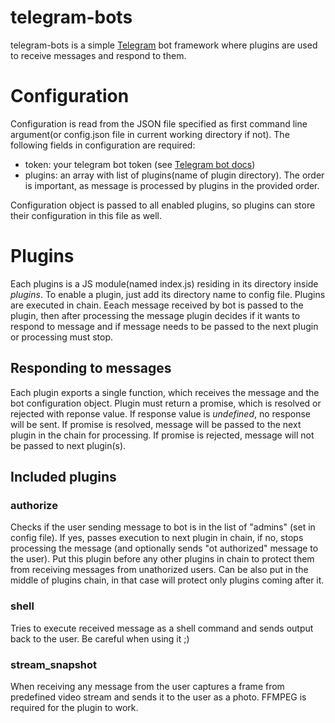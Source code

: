 
# telegram-bots

telegram-bots is a simple [Telegram](https://telegram.org/) bot framework where plugins are used to receive messages and respond to them.

# Configuration

Configuration is read from the JSON file specified as first command line argument(or config.json file in current working directory if not).
The following fields in configuration are required:

- token: your telegram bot token (see [Telegram bot docs](https://core.telegram.org/bots))
- plugins: an array with list of plugins(name of plugin directory). The order is important, as message is processed by plugins in the provided order.

Configuration object is passed to all enabled plugins, so plugins can store their configuration in this file as well.

# Plugins

Each plugins is a JS module(named index.js) residing in its directory inside *plugins*.
To enable a plugin, just add its directory name to config file.
Plugins are executed in chain. Eeach message received by bot is passed to the plugin, then after processing the message plugin decides if it wants to respond to message and if message needs to be passed to the next plugin or processing must stop.

## Responding to messages

Each plugin exports a single function, which receives the message and the bot configuration object.
Plugin must return a promise, which is resolved or rejected with reponse value.
If response value is *undefined*, no response will be sent.
If promise is resolved, message will be passed to the next plugin in the chain for processing.
If promise is rejected, message will not be passed to next plugin(s).

## Included plugins

### authorize
Checks if the user sending message to bot is in the list of "admins" (set in config file).  If yes, passes execution to next plugin in chain, if no, stops processing the message (and optionally sends "ot authorized" message to the user). Put this plugin before any other plugins in chain to protect them from receiving messages from unathorized users. Can be also put in the middle of plugins chain, in that case will protect only plugins coming after it.

### shell
Tries to execute received message as a shell command and sends output back to the user. Be careful when using it ;)

### stream_snapshot
When receiving any message from the user captures a frame from predefined video stream and sends it to the user as a photo.
FFMPEG is required for the plugin to work.